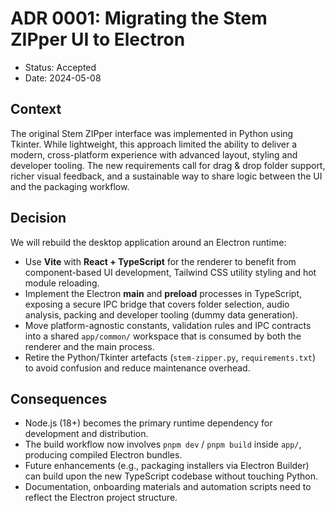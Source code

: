 # ADR 0001: Migrating the Stem ZIPper UI to Electron

- Status: Accepted
- Date: 2024-05-08

## Context

The original Stem ZIPper interface was implemented in Python using Tkinter. While lightweight, this approach limited the ability to deliver a modern, cross-platform experience with advanced layout, styling and developer tooling. The new requirements call for drag & drop folder support, richer visual feedback, and a sustainable way to share logic between the UI and the packaging workflow.

## Decision

We will rebuild the desktop application around an Electron runtime:

- Use **Vite** with **React + TypeScript** for the renderer to benefit from component-based UI development, Tailwind CSS utility styling and hot module reloading.
- Implement the Electron **main** and **preload** processes in TypeScript, exposing a secure IPC bridge that covers folder selection, audio analysis, packing and developer tooling (dummy data generation).
- Move platform-agnostic constants, validation rules and IPC contracts into a shared `app/common/` workspace that is consumed by both the renderer and the main process.
- Retire the Python/Tkinter artefacts (`stem-zipper.py`, `requirements.txt`) to avoid confusion and reduce maintenance overhead.

## Consequences

- Node.js (18+) becomes the primary runtime dependency for development and distribution.
- The build workflow now involves `pnpm dev` / `pnpm build` inside `app/`, producing compiled Electron bundles.
- Future enhancements (e.g., packaging installers via Electron Builder) can build upon the new TypeScript codebase without touching Python.
- Documentation, onboarding materials and automation scripts need to reflect the Electron project structure.
